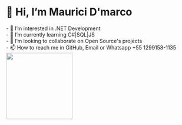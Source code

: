 
<h1>👋 Hi, I’m Maurici D'marco</h1>
<div>
- 👀 I’m interested in .NET Development
  <br/>
- 🌱 I’m currently learning C#|SQL|JS
    <br/>
- 💞️ I’m looking to collaborate on Open Source's projects
    <br/>
- 📫 How to reach me in GitHub, Email or Whatsapp +55 1299158-1135
    <br/>
</div>

<div>
  <img height="180em" src="![Anurag's GitHub stats](https://github-readme-stats.vercel.app/api?username=anuraghazra&theme=github_dark_icons=true)"/>
  
</div>
